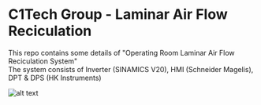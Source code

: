 # C1Tech Group - Laminar Air Flow Reciculation
This repo contains some details of "Operating Room Laminar Air Flow Reciculation System"  <br /> 
The system consists of Inverter (SINAMICS V20), HMI (Schneider Magelis), DPT & DPS (HK Instruments)

![alt text](https://hamid-najafi.ir/assets/img/portfolio/C1%20Tech/LAF%20Recycle/LAF-Recycle.gif)
